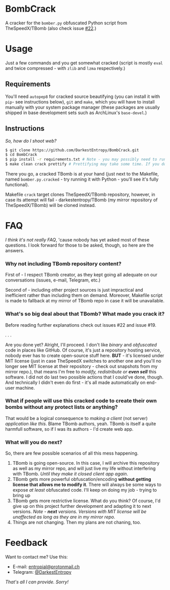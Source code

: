 # BombCrack
A cracker for the `bomber.py` obfuscated Python script from TheSpeedX/TBomb (also check issue [#22](https://github.com/TheSpeedX/TBomb/issues/22).)

# Usage
Just a few commands and you get somewhat cracked (script is mostly `eval` and twice compressed - with `zlib` and `lzma` respectively.)

## Requirements
You'll need `autopep8` for cracked source beautifying
(you can install it with `pip`- see instructions below),
`git` and `make`, which you will have to install manually with your system package manager (these packages are usually shipped in base development sets such as ArchLinux's `base-devel`.)

## Instructions
_So, how do I shoot web?_
```bash
$ git clone https://github.com/DarkestEntropy/BombCrack.git
$ cd BombCrack
$ pip install -r requirements.txt # Note - you may possibly need to run this as root or append --user flag
$ make clean crack prettify # Prettifying may take some time. If you don't want it - remove 'prettify' target
```

There you go, a cracked TBomb is at your hand (just next to the Makefile, named `bomber.py.cracked` - try running it with Python - you'll see it's fully functional).

Makefile `crack` target clones TheSpeedX/TBomb repository, however, in case its attempt will fail - darkestentropy/TBomb (my mirror repository of TheSpeedX/TBomb) will be cloned instead.

# FAQ
_I think it's not really FAQ_, 'cause nobody has yet asked most of these questions. I look forward for those to be asked, though, so here are the answers.

### Why not including TBomb repository content?
First of - I respect TBomb creator, as they kept going all adequate on our conversations (issues, e-mail, Telegram, etc.)

Second of - including other project sources is just impractical and inefficient rather than including them on demand. Moreover, Makefile script is made to fallback at my mirror of TBomb repo in case it will be unavailable.

### What's so big deal about that TBomb? What made you crack it?
Before reading further explanations check out issues #22 and issue #19.

_.  .  ._

Are you done yet? Alright, I'll proceed.
I don't like *binary* and *obfuscated* code in places like GitHub. Of course, it's just a repository hosting service, nobody ever has to create open-source stuff here. **BUT** - it's licensed under MIT license (just in case TheSpeedX switches to another one and you'll no longer see MIT license at their repository - check out snapshots from my mirror repo.), that means I'm free to _modify, redistribute or **even sell**_ this software. I did not do last two possible actions that I could've done, though. And technically I didn't even do first - it's all made automatically on end-user machine.

### What if people will use this cracked code to create their own bombs without any protect lists or anything?
That would be a logical consequence to *making a client* (not server) *application like this*. Blame TBomb authors, yeah. TBomb is itself a quite harmfull software, so if I was its authors - I'd create web app.

### What will you do next?
So, there are few possible scenarios of all this mess happening.
1. TBomb is going open-source.
   In this case, I will archive this repository as well as my mirror repo, and will just live my life without interfering with TBomb. *Until they make it closed client app again*.
2. TBomb gets more powerful obfuscation/encoding **without getting license that allows me to modify it**.
   There will always be some ways to expose *at least* obfuscated code. I'll keep on doing my job - trying to bring up
3. TBomb gets more restrictive license.
   What do you think? Of course, I'd give up on this project further development and adapting it to next versions. _Note - **next** versions. Versions with MIT license will be unaffected as long as they are in my mirror repo._
4. Things are not changing.
   Then my plans are not chaning, too.

# Feedback
Want to contact me? Use this:
* E-mail: [entropial@protonmail.ch](mailto:entropial@protonmail.ch)
* Telegram: [@DarkestEntropy](https://t.me/DarkestEntropy)

_That's all I can provide. Sorry!_
